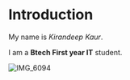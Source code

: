 
# Introduction
My name is *Kirandeep Kaur*.

I am a **Btech First year IT** student.

![IMG_6094](https://github.com/user-attachments/assets/50a99eff-f767-4dcd-8980-ef9c9ae0c07f)



